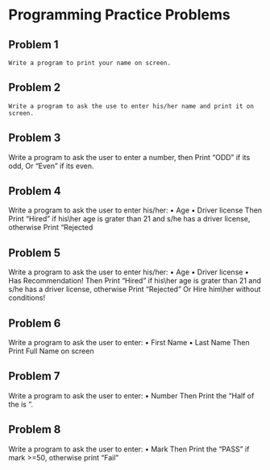 # Programming Practice Problems

## Problem 1
    Write a program to print your name on screen.

## Problem 2
    Write a program to ask the use to enter his/her name and print it on screen.

## Problem 3
  Write a program to ask the user to enter a number, then Print “ODD” if its odd, Or “Even” if its even.

## Problem 4
Write a program to ask the user to enter his/her:
• Age
• Driver license
  Then Print “Hired” if his\her age is grater than 21 and s/he has a driver license, otherwise Print “Rejected

## Problem 5
Write a program to ask the user to enter his/her: • Age • Driver license • Has Recommendation!
  Then Print “Hired” if his\her age is grater than 21 and s/he has a driver license, otherwise Print “Rejected” Or Hire him\her without conditions!

## Problem 6
Write a program to ask the user to enter:  • First Name  • Last Name
  Then Print Full Name on screen

## Problem 7
Write a program to ask the user to enter: • Number
  Then Print the “Half of the <Number> is <???>”.

## Problem 8
Write a program to ask the user to enter: • Mark
  Then Print the “PASS” if mark >=50, otherwise print “Fail”
